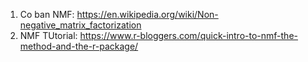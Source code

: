 1. Co ban NMF: https://en.wikipedia.org/wiki/Non-negative_matrix_factorization
2. NMF TUtorial: https://www.r-bloggers.com/quick-intro-to-nmf-the-method-and-the-r-package/
